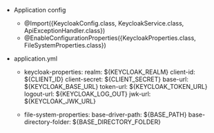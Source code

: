 - Application config
  + @Import({KeycloakConfig.class, KeycloakService.class, ApiExceptionHandler.class})
  + @EnableConfigurationProperties({KeycloakProperties.class, FileSystemProperties.class})

- application.yml

  + keycloak-properties:
    realm: ${KEYCLOAK_REALM}
    client-id: ${CLIENT_ID}
    client-secret: ${CLIENT_SECRET}
    base-url: ${KEYCLOAK_BASE_URL}
    token-url: ${KEYCLOAK_TOKEN_URL}
    logout-url: ${KEYCLOAK_LOG_OUT}
    jwk-url: ${KEYCLOAK_JWK_URL}

  + file-system-properties:
    base-driver-path: ${BASE_PATH}
    base-directory-folder: ${BASE_DIRECTORY_FOLDER}
